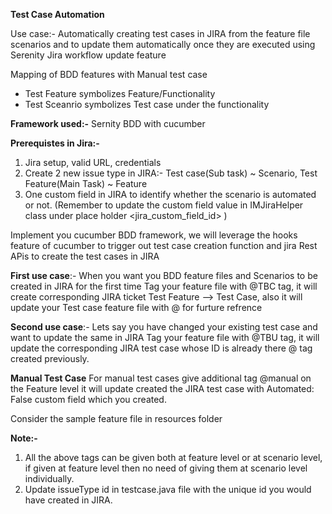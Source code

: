 **Test Case Automation**

Use case:- Automatically creating test cases in JIRA from the feature file scenarios and to update them automatically once they are executed using Serenity Jira workflow update feature

Mapping of BDD features with Manual test case

- Test Feature symbolizes Feature/Functionality
- Test Sceanrio symbolizes Test case under the functionality

**Framework used:-** 
Sernity BDD with cucumber


**Prerequistes in Jira:-**
1. Jira setup, valid URL, credentials
2. Create 2 new issue type in JIRA:- Test case(Sub task) ~ Scenario, Test Feature(Main Task) ~ Feature
3. One custom field in JIRA to identify whether the scenario is automated or not. (Remember to update the custom field value in IMJiraHelper class under place holder <jira_custom_field_id> )

Implement you cucumber BDD framework, we will leverage the hooks feature of cucumber to trigger out test case creation function and jira Rest APis to create the test cases in JIRA


**First use case**:- When you want you BDD feature files and Scenarios to be created in JIRA for the first time
Tag your feature file with @TBC tag, it will create corresponding JIRA ticket Test Feature --> Test Case, also it will update your Test case feature file with @<JIRA-ID> for furture refrence 

**Second use case**:- Lets say you have changed your existing test case and want to update the same in JIRA 
Tag your feature file with @TBU tag, it will update the corresponding JIRA test case whose ID is already there @<JIRA-ID> tag created previously.

**Manual Test Case**
For manual test cases give additional tag @manual on the Feature level it will update created the JIRA test case with Automated: False custom field which you created.

Consider the sample feature file in resources folder

**Note:-** 
1. All the above tags can be given both at feature level or at scenario level, if given at feature level then no need of giving them at scenario level individually. 
2. Update issueType id in testcase.java file with the unique id you would have created in JIRA.



